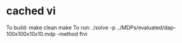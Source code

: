 # cached vi
To build:
make clean
make
To run:
./solve -p ../MDPs/evaluated/dap-100x100x10x10.mdp -method ftvi
